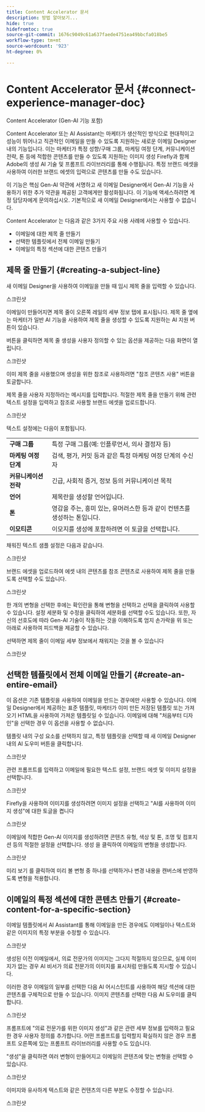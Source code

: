 ```yaml
---
title: Content Accelerator 문서
description: 방법 알아보기...
hide: true
hidefromtoc: true
source-git-commit: 1676c9049c61a637faede4751ea49bbcfa018be5
workflow-type: tm+mt
source-wordcount: '923'
ht-degree: 0%

---
```


# Content Accelerator 문서 {#connect-experience-manager-doc}

Content Accelerator (Gen-AI 기능 포함)

Content Accelerator 또는 AI Assistant는 마케터가 생산적인 방식으로 현대적이고 성능이 뛰어나고 직관적인 이메일을 만들 수 있도록 지원하는 새로운 이메일 Designer 내의 기능입니다. 이는 마케터가 특정 성향/구매 그룹, 마케팅 여정 단계, 커뮤니케이션 전략, 톤 등에 적합한 콘텐츠를 만들 수 있도록 지원하는 이미지 생성 Firefly과 함께 Adobe의 생성 AI 기술 및 프롬프트 라이브러리를 통해 수행됩니다. 특정 브랜드 에셋을 사용하여 이러한 브랜드 에셋의 입력으로 콘텐츠를 만들 수도 있습니다.

이 기능은 핵심 Gen-AI 약관에 서명하고 새 이메일 Designer에서 Gen-AI 기능을 사용하기 위한 추가 약관을 제공된 고객에게만 활성화됩니다. 이 기능에 액세스하려면 계정 담당자에게 문의하십시오. 기본적으로 새 이메일 Designer에서는 사용할 수 없습니다.

Content Accelerator 는 다음과 같은 3가지 주요 사용 사례에 사용할 수 있습니다.

* 이메일에 대한 제목 줄 만들기
* 선택한 템플릿에서 전체 이메일 만들기
* 이메일의 특정 섹션에 대한 콘텐츠 만들기

## 제목 줄 만들기 {#creating-a-subject-line}

새 이메일 Designer을 사용하여 이메일을 만들 때 임시 제목 줄을 입력할 수 있습니다.

스크린샷

이메일이 만들어지면 제목 줄이 오른쪽 레일의 세부 정보 탭에 표시됩니다. 제목 줄 옆에는 마케터가 일반 AI 기능을 사용하여 제목 줄을 생성할 수 있도록 지원하는 AI 지원 버튼이 있습니다.

버튼을 클릭하면 제목 줄 생성을 사용자 정의할 수 있는 옵션을 제공하는 다음 화면이 열립니다.

스크린샷

이미 제목 줄을 사용했으며 생성을 위한 참조로 사용하려면 &quot;참조 콘텐츠 사용&quot; 버튼을 토글합니다.

제목 줄을 사용자 지정하라는 메시지를 입력합니다. 적절한 제목 줄을 만들기 위해 관련 텍스트 설정을 입력하고 참조로 사용할 브랜드 에셋을 업로드합니다.

스크린샷

텍스트 설정에는 다음이 포함됩니다.

<table><tbody>
  <tr>
    <td><b>구매 그룹</b></td>
    <td>특정 구매 그룹(예: 인플루언서, 의사 결정자 등)</td>
  </tr>
  <tr>
    <td><b>마케팅 여정 단계</b></td>
    <td>검색, 평가, 커밋 등과 같은 특정 마케팅 여정 단계의 수신자</td>
  </tr>
  <tr>
    <td><b>커뮤니케이션 전략</b></td>
    <td>긴급, 사회적 증거, 정보 등의 커뮤니케이션 목적</td>
  </tr>
  <tr>
    <td><b>언어</b></td>
    <td>제목란을 생성할 언어입니다.</td>
  </tr>
  <tr>
    <td><b>톤</b></td>
    <td>영감을 주는, 흥미 있는, 유머러스한 등과 같이 컨텐츠를 생성하는 톤입니다.</td>
  </tr>
  <tr>
    <td><b>이모티콘</b></td>
    <td>이모지를 생성에 포함하려면 이 토글을 선택합니다.</td>
  </tr>
</tbody>
</table>

채워진 텍스트 샘플 설정은 다음과 같습니다.

스크린샷

브랜드 에셋을 업로드하여 에셋 내의 콘텐츠를 참조 콘텐츠로 사용하여 제목 줄을 만들도록 선택할 수도 있습니다.

스크린샷

한 개의 변형을 선택한 후에는 확인란을 통해 변형을 선택하고 선택을 클릭하여 사용할 수 있습니다. 설정 세분화 및 수정을 클릭하여 세분화를 선택할 수도 있습니다. 또한, 자신의 선호도에 따라 Gen-AI 기술이 작동하는 것을 이해하도록 엄지 손가락을 위 또는 아래로 사용하여 피드백을 제공할 수 있습니다.

선택하면 제목 줄이 이메일 세부 정보에서 채워지는 것을 볼 수 있습니다

스크린샷

## 선택한 템플릿에서 전체 이메일 만들기 {#create-an-entire-email}

이 옵션은 기존 템플릿을 사용하여 이메일을 만드는 경우에만 사용할 수 있습니다. 이메일 Designer에서 제공하는 표준 템플릿, 마케터가 이미 만든 저장된 템플릿 또는 가져오기 HTML을 사용하여 가져온 템플릿일 수 있습니다. 이메일에 대해 &quot;처음부터 디자인&quot;을 선택한 경우 이 옵션을 사용할 수 없습니다.

템플릿 내의 구성 요소를 선택하지 않고, 특정 템플릿을 선택할 때 새 이메일 Designer 내의 AI 도우미 버튼을 클릭합니다.

스크린샷

관련 프롬프트를 입력하고 이메일에 필요한 텍스트 설정, 브랜드 에셋 및 이미지 설정을 선택합니다.

스크린샷

Firefly을 사용하여 이미지를 생성하려면 이미지 설정을 선택하고 &quot;AI를 사용하여 이미지 생성&quot;에 대한 토글을 켭니다

스크린샷

이메일에 적합한 Gen-AI 이미지를 생성하려면 콘텐츠 유형, 색상 및 톤, 조명 및 컴포지션 등의 적절한 설정을 선택합니다. 생성 을 클릭하여 이메일의 변형을 생성합니다.

스크린샷

미리 보기 를 클릭하여 미리 볼 변형 중 하나를 선택하거나 변경 내용을 캔버스에 반영하도록 변형을 적용합니다.


## 이메일의 특정 섹션에 대한 콘텐츠 만들기 {#create-content-for-a-specific-section}

이메일 템플릿에서 AI Assistant를 통해 이메일을 만든 경우에도 이메일이나 텍스트와 같은 이미지의 특정 부분을 수정할 수 있습니다.

스크린샷

생성된 이전 이메일에서, 의료 전문가의 이미지는 그다지 적절하지 않으므로, 실제 이미지가 없는 경우 AI 비서가 의료 전문가의 이미지를 표시처럼 만들도록 지시할 수 있습니다.

이러한 경우 이메일의 일부를 선택한 다음 AI 어시스턴트를 사용하여 해당 섹션에 대한 콘텐츠를 구체적으로 만들 수 있습니다. 이미지 콘텐츠를 선택한 다음 AI 도우미를 클릭합니다.

스크린샷

프롬프트에 &quot;의료 전문가를 위한 이미지 생성&quot;과 같은 관련 세부 정보를 입력하고 필요한 경우 사용자 정의를 추가합니다. 어떤 프롬프트를 입력할지 확실하지 않은 경우 프롬프트 오른쪽에 있는 프롬프트 라이브러리를 사용할 수도 있습니다.

&quot;생성&quot;을 클릭하면 여러 변형이 만들어지고 이메일의 콘텐츠에 맞는 변형을 선택할 수 있습니다.

스크린샷

이미지와 유사하게 텍스트와 같은 컨텐츠의 다른 부분도 수정할 수 있습니다.

스크린샷
